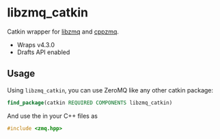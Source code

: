# libzmq_catkin
Catkin wrapper for [libzmq](https://github.com/zeromq/libzmq) and [cppzmq](https://github.com/zeromq/cppzmq).

- Wraps v4.3.0
- Drafts API enabled

## Usage
Using ``libzmq_catkin``, you can use ZeroMQ like any other catkin package:

```cmake
find_package(catkin REQUIRED COMPONENTS libzmq_catkin)
```

And use the in your C++ files as
```cpp
#include <zmq.hpp>
```